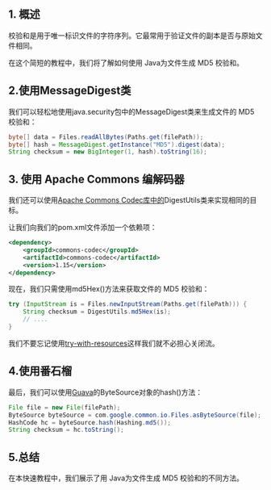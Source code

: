 ## 1. 概述

校验和是用于唯一标识文件的字符序列。它最常用于验证文件的副本是否与原始文件相同。

在这个简短的教程中，我们将了解如何使用 Java为文件生成 MD5 校验和。

## 2.使用MessageDigest类

我们可以轻松地使用java.security包中的MessageDigest类来生成文件的 MD5 校验和：

```java
byte[] data = Files.readAllBytes(Paths.get(filePath));
byte[] hash = MessageDigest.getInstance("MD5").digest(data);
String checksum = new BigInteger(1, hash).toString(16);
```

## 3. 使用 Apache Commons 编解码器

我们还可以使用[Apache Commons Codec库中的](https://search.maven.org/search?q=g:commons-codec)DigestUtils类来实现相同的目标。

让我们向我们的pom.xml文件添加一个依赖项：

```xml
<dependency>
    <groupId>commons-codec</groupId>
    <artifactId>commons-codec</artifactId>
    <version>1.15</version>
</dependency>
```

现在，我们只需使用md5Hex()方法来获取文件的 MD5 校验和：

```java
try (InputStream is = Files.newInputStream(Paths.get(filePath))) {
    String checksum = DigestUtils.md5Hex(is);
    // ....
}
```

我们不要忘记使用[try-with-resources](https://www.baeldung.com/java-try-with-resources)这样我们就不必担心关闭流。

## 4.使用番石榴

最后，我们可以使用[Guava](https://www.baeldung.com/guava-guide)的ByteSource对象的hash()方法：

```java
File file = new File(filePath);
ByteSource byteSource = com.google.common.io.Files.asByteSource(file);
HashCode hc = byteSource.hash(Hashing.md5());
String checksum = hc.toString();
```

## 5.总结

在本快速教程中，我们展示了用 Java为文件生成 MD5 校验和的不同方法。